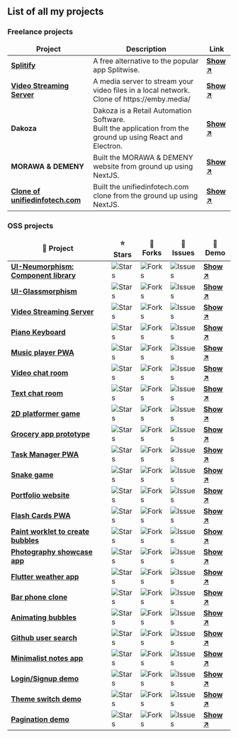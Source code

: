 ## List of all my projects

### Freelance projects
<table>
  <thead align="center">
    <tr border: none;>
      <td><b>Project</b></td>
      <td><b>Description</b></td>
      <td><b>Link</b></td>
    </tr>
  </thead>
  <tbody>
    <tr>
      <td>
        <a target="_blank" href="https://github.com/AKAspanion/splitify">
          <b>Splitify</b>
        </a>
      </td>
      <td>A free alternative to the popular app Splitwise.</td>
      <td>
        <a target="_blank" href="https://splitify.spanion.in/">
          <b>Show ↗️</b>
        </a>
      </td>
    </tr>
    <tr>
      <td>
        <a target="_blank" href="https://github.com/AKAspanion/streaming-server">
          <b>Video Streaming Server</b>
        </a>
      </td>
      <td>A media server to stream your video files in a local network. Clone of https://emby.media/</td>
      <td>
        <a target="_blank" href="https://akaspanion.github.io/streaming-server/">
          <b>Show ↗️</b>
        </a>
      </td>
    </tr>
    <tr>
      <td>
          <b>Dakoza</b>
      </td>
      <td>Dakoza is a Retail Automation Software.<br/> Built the application from the ground up using React and Electron.</td>
      <td>
        <a target="_blank" href="https://dakoza.io/">
          <b>Show ↗️</b>
        </a>
      </td>
    </tr>
     <tr>
      <td>
          <b>MORAWA & DEMENY</b>
      </td>
      <td>Built the MORAWA & DEMENY website from ground up using NextJS.</td>
      <td>
        <a target="_blank" href="https://demenysystems.com/">
          <b>Show ↗️</b>
        </a>
      </td>
    </tr>
    <tr>
      <td>
        <a target="_blank" href="https://github.com/akaspanion/ufi">
          <b>Clone of unifiedinfotech.com</b>
        </a>
      </td>
      <td>Built the unifiedinfotech.com clone from the ground up using NextJS.</td>
      <td>
        <a target="_blank" href="https://ufi.netlify.app/">
          <b>Show ↗️</b>
        </a>
      </td>
    </tr>
  </tbody>
</table>

### OSS projects
<table>
  <thead align="center">
    <tr border: none;>
      <td><b>🚧 Project</b></td>
      <td><b>⭐ Stars</b></td>
      <td><b>🚏 Forks</b></td>
      <td><b>🚨 Issues</b></td>
      <td><b>🚀 Demo</b></td>
    </tr>
  </thead>
  <tbody>
    <tr>
      <td>
        <a target="_blank" href="https://github.com/akaspanion/ui-neumorphism">
          <b>UI-Neumorphism: Component library</b>
        </a>
      </td>
      <td><img alt="Stars" src="https://img.shields.io/github/stars/akaspanion/ui-neumorphism?style=flat-square&labelColor=343b41"/></td>
      <td><img alt="Forks" src="https://img.shields.io/github/forks/akaspanion/ui-neumorphism?style=flat-square&labelColor=343b41"/></td>
      <td><img alt="Issues" src="https://img.shields.io/github/issues/akaspanion/ui-neumorphism?style=flat-square&labelColor=343b41"/></td>
      <td>
        <a target="_blank" href="https://akaspanion.github.io/ui-neumorphism/">
          <b>Show ↗️</b>
        </a>
      </td>
    </tr>
    <tr>
      <td>
        <a target="_blank" href="https://github.com/akaspanion/ui-glassmorphism">
          <b>UI-Glassmorphism</b>
        </a>
      </td>
      <td><img alt="Stars" src="https://img.shields.io/github/stars/akaspanion/ui-glassmorphism?style=flat-square&labelColor=343b41"/></td>
      <td><img alt="Forks" src="https://img.shields.io/github/forks/akaspanion/ui-glassmorphism?style=flat-square&labelColor=343b41"/></td>
      <td><img alt="Issues" src="https://img.shields.io/github/issues/akaspanion/ui-glassmorphism?style=flat-square&labelColor=343b41"/></td>
      <td>
        <a target="_blank" href="https://akaspanion.github.io/ui-glassmorphism/">
          <b>Show ↗️</b>
        </a>
      </td>
    </tr>
    <tr>
      <td>
        <a target="_blank" href="https://github.com/akaspanion/streaming-server">
          <b>Video Streaming Server</b>
        </a>
      </td>
      <td><img alt="Stars" src="https://img.shields.io/github/stars/akaspanion/streaming-server?style=flat-square&labelColor=343b41"/></td>
      <td><img alt="Forks" src="https://img.shields.io/github/forks/akaspanion/streaming-server?style=flat-square&labelColor=343b41"/></td>
      <td><img alt="Issues" src="https://img.shields.io/github/issues/akaspanion/streaming-server?style=flat-square&labelColor=343b41"/></td>
      <td>
        <a target="_blank" href="https://akaspanion.github.io/streaming-server/">
          <b>Show ↗️</b>
        </a>
      </td>
    </tr>
    <tr>
      <td>
        <a target="_blank" href="https://github.com/akaspanion/keyboard">
          <b>Piano Keyboard</b>
        </a>
      </td>
      <td><img alt="Stars" src="https://img.shields.io/github/stars/akaspanion/keyboard?style=flat-square&labelColor=343b41"/></td>
      <td><img alt="Forks" src="https://img.shields.io/github/forks/akaspanion/keyboard?style=flat-square&labelColor=343b41"/></td>
      <td><img alt="Issues" src="https://img.shields.io/github/issues/akaspanion/keyboard?style=flat-square&labelColor=343b41"/></td>
      <td>
        <a target="_blank" href="https://akaspanion.github.io/keyboard/">
          <b>Show ↗️</b>
        </a>
      </td>
    </tr>
    <tr>
      <td>
        <a target="_blank" href="https://github.com/akaspanion/music-app">
          <b>Music player PWA</b>
        </a>
      </td>
      <td><img alt="Stars" src="https://img.shields.io/github/stars/akaspanion/music-app?style=flat-square&labelColor=343b41"/></td>
      <td><img alt="Forks" src="https://img.shields.io/github/forks/akaspanion/music-app?style=flat-square&labelColor=343b41"/></td>
      <td><img alt="Issues" src="https://img.shields.io/github/issues/akaspanion/music-app?style=flat-square&labelColor=343b41"/></td>
      <td>
        <a target="_blank" href="https://akaspanion.github.io/music-app/">
          <b>Show ↗️</b>
        </a>
      </td>
    </tr>
    <tr>
      <td>
        <a target="_blank" href="https://github.com/akaspanion/zoom-clone">
          <b>Video chat room</b>
        </a>
      </td>
      <td><img alt="Stars" src="https://img.shields.io/github/stars/akaspanion/zoom-clone?style=flat-square&labelColor=343b41"/></td>
      <td><img alt="Forks" src="https://img.shields.io/github/forks/akaspanion/zoom-clone?style=flat-square&labelColor=343b41"/></td>
      <td><img alt="Issues" src="https://img.shields.io/github/issues/akaspanion/zoom-clone?style=flat-square&labelColor=343b41"/></td>
      <td>
        <a target="_blank" href="https://spanion-video-chat.onrender.com/">
          <b>Show ↗️</b>
        </a>
      </td>
    </tr>
    <tr>
      <td>
        <a target="_blank" href="https://github.com/akaspanion/chat-app">
          <b>Text chat room</b>
        </a>
      </td>
      <td><img alt="Stars" src="https://img.shields.io/github/stars/akaspanion/chat-app?style=flat-square&labelColor=343b41"/></td>
      <td><img alt="Forks" src="https://img.shields.io/github/forks/akaspanion/chat-app?style=flat-square&labelColor=343b41"/></td>
      <td><img alt="Issues" src="https://img.shields.io/github/issues/akaspanion/chat-app?style=flat-square&labelColor=343b41"/></td>
      <td>
        <a target="_blank" href="https://spanion-chat.netlify.app/">
          <b>Show ↗️</b>
        </a>
      </td>
    </tr>
    <tr>
      <td>
        <a target="_blank" href="https://github.com/akaspanion/platformer-game">
          <b>2D platformer game</b>
        </a>
      </td>
      <td><img alt="Stars" src="https://img.shields.io/github/stars/akaspanion/platformer-game?style=flat-square&labelColor=343b41"/></td>
      <td><img alt="Forks" src="https://img.shields.io/github/forks/akaspanion/platformer-game?style=flat-square&labelColor=343b41"/></td>
      <td><img alt="Issues" src="https://img.shields.io/github/issues/akaspanion/platformer-game?style=flat-square&labelColor=343b41"/></td>
      <td>
        <a target="_blank" href="https://akaspanion.github.io/platformer-game/">
          <b>Show ↗️</b>
        </a>
      </td>
    </tr>
    <tr>
      <td>
        <a target="_blank" href="https://github.com/akaspanion/react-native-grocery">
          <b>Grocery app prototype</b>
        </a>
      </td>
      <td><img alt="Stars" src="https://img.shields.io/github/stars/akaspanion/react-native-grocery?style=flat-square&labelColor=343b41"/></td>
      <td><img alt="Forks" src="https://img.shields.io/github/forks/akaspanion/react-native-grocery?style=flat-square&labelColor=343b41"/></td>
      <td><img alt="Issues" src="https://img.shields.io/github/issues/akaspanion/react-native-grocery?style=flat-square&labelColor=343b41"/></td>
      <td>
        <a target="_blank" href="https://expo.io/appetize-simulator?url=https://expo.io/@spanion/react-native-grocery">
          <b>Show ↗️</b>
        </a>
      </td>
    </tr>
    <tr>
      <td>
        <a target="_blank" href="https://github.com/akaspanion/todo-pwa">
          <b>Task Manager PWA</b>
        </a>
      </td>
      <td><img alt="Stars" src="https://img.shields.io/github/stars/akaspanion/todo-pwa?style=flat-square&labelColor=343b41"/></td>
      <td><img alt="Forks" src="https://img.shields.io/github/forks/akaspanion/todo-pwa?style=flat-square&labelColor=343b41"/></td>
      <td><img alt="Issues" src="https://img.shields.io/github/issues/akaspanion/todo-pwa?style=flat-square&labelColor=343b41"/></td>
      <td>
        <a target="_blank" href="https://spanion-todo.web.app/">
          <b>Show ↗️</b>
        </a>
      </td>
    </tr>
    <tr>
      <td>
        <a target="_blank" href="https://github.com/akaspanion/react-redux-snake">
          <b>Snake game</b>
        </a>
      </td>
      <td><img alt="Stars" src="https://img.shields.io/github/stars/akaspanion/react-redux-snake?style=flat-square&labelColor=343b41"/></td>
      <td><img alt="Forks" src="https://img.shields.io/github/forks/akaspanion/react-redux-snake?style=flat-square&labelColor=343b41"/></td>
      <td><img alt="Issues" src="https://img.shields.io/github/issues/akaspanion/react-redux-snake?style=flat-square&labelColor=343b41"/></td>
      <td>
        <a target="_blank" href="https://akaspanion.github.io/react-redux-snake/">
          <b>Show ↗️</b>
        </a>
      </td>
    </tr>
    <tr>
      <td>
        <a target="_blank" href="https://github.com/akaspanion/portfolio">
          <b>Portfolio website</b>
        </a>
      </td>
      <td><img alt="Stars" src="https://img.shields.io/github/stars/akaspanion/portfolio?style=flat-square&labelColor=343b41"/></td>
      <td><img alt="Forks" src="https://img.shields.io/github/forks/akaspanion/portfolio?style=flat-square&labelColor=343b41"/></td>
      <td><img alt="Issues" src="https://img.shields.io/github/issues/akaspanion/portfolio?style=flat-square&labelColor=343b41"/></td>
      <td>
        <a target="_blank" href="https://ankitkumar.xyz/">
          <b>Show ↗️</b>
        </a>
      </td>
    </tr>
    <tr>
      <td>
        <a target="_blank" href="https://github.com/akaspanion/flash-cards">
          <b>Flash Cards PWA</b>
        </a>
      </td>
      <td><img alt="Stars" src="https://img.shields.io/github/stars/akaspanion/flash-cards?style=flat-square&labelColor=343b41"/></td>
      <td><img alt="Forks" src="https://img.shields.io/github/forks/akaspanion/flash-cards?style=flat-square&labelColor=343b41"/></td>
      <td><img alt="Issues" src="https://img.shields.io/github/issues/akaspanion/flash-cards?style=flat-square&labelColor=343b41"/></td>
      <td>
        <a target="_blank" href="https://spanion-flash-cards.web.app/">
          <b>Show ↗️</b>
        </a>
      </td>
    </tr>
    <tr>
      <td>
        <a target="_blank" href="https://github.com/akaspanion/css-houdini-bubbles">
          <b>Paint worklet to create bubbles</b>
        </a>
      </td>
      <td><img alt="Stars" src="https://img.shields.io/github/stars/akaspanion/css-houdini-bubbles?style=flat-square&labelColor=343b41"/></td>
      <td><img alt="Forks" src="https://img.shields.io/github/forks/akaspanion/css-houdini-bubbles?style=flat-square&labelColor=343b41"/></td>
      <td><img alt="Issues" src="https://img.shields.io/github/issues/akaspanion/css-houdini-bubbles?style=flat-square&labelColor=343b41"/></td>
      <td>
        <a target="_blank" href="https://codepen.io/spanion/pen/rNMgerx">
          <b>Show ↗️</b>
        </a>
      </td>
    </tr>
    <tr>
      <td>
        <a target="_blank" href="https://github.com/akaspanion/lens-n-light">
          <b>Photography showcase app</b>
        </a>
      </td>
      <td><img alt="Stars" src="https://img.shields.io/github/stars/akaspanion/lens-n-light?style=flat-square&labelColor=343b41"/></td>
      <td><img alt="Forks" src="https://img.shields.io/github/forks/akaspanion/lens-n-light?style=flat-square&labelColor=343b41"/></td>
      <td><img alt="Issues" src="https://img.shields.io/github/issues/akaspanion/lens-n-light?style=flat-square&labelColor=343b41"/></td>
      <td>
        <a target="_blank" href="https://lens-n-light.web.app/">
          <b>Show ↗️</b>
        </a>
      </td>
    </tr>
    <tr>
      <td>
        <a target="_blank" href="https://github.com/akaspanion/flutter-weather">
          <b>Flutter weather app</b>
        </a>
      </td>
      <td><img alt="Stars" src="https://img.shields.io/github/stars/akaspanion/flutter-weather?style=flat-square&labelColor=343b41"/></td>
      <td><img alt="Forks" src="https://img.shields.io/github/forks/akaspanion/flutter-weather?style=flat-square&labelColor=343b41"/></td>
      <td><img alt="Issues" src="https://img.shields.io/github/issues/akaspanion/flutter-weather?style=flat-square&labelColor=343b41"/></td>
      <td>
        <a target="_blank" href="https://play.google.com/store/apps/details?id=spanion.flutterweather.xyz">
          <b>Show ↗️</b>
        </a>
      </td>
    </tr>
    <tr>
      <td>
        <a target="_blank" href="https://github.com/akaspanion/ownerstown-test-app">
          <b>Bar phone clone</b>
        </a>
      </td>
      <td><img alt="Stars" src="https://img.shields.io/github/stars/akaspanion/ownerstown-test-app?style=flat-square&labelColor=343b41"/></td>
      <td><img alt="Forks" src="https://img.shields.io/github/forks/akaspanion/ownerstown-test-app?style=flat-square&labelColor=343b41"/></td>
      <td><img alt="Issues" src="https://img.shields.io/github/issues/akaspanion/ownerstown-test-app?style=flat-square&labelColor=343b41"/></td>
      <td>
        <a target="_blank" href="https://akaspanion.github.io/ownerstown-test-app/">
          <b>Show ↗️</b>
        </a>
      </td>
    </tr>
    <tr>
      <td>
        <a target="_blank" href="https://github.com/akaspanion/canvas-bubbles">
          <b>Animating bubbles</b>
        </a>
      </td>
      <td><img alt="Stars" src="https://img.shields.io/github/stars/akaspanion/canvas-bubbles?style=flat-square&labelColor=343b41"/></td>
      <td><img alt="Forks" src="https://img.shields.io/github/forks/akaspanion/canvas-bubbles?style=flat-square&labelColor=343b41"/></td>
      <td><img alt="Issues" src="https://img.shields.io/github/issues/akaspanion/canvas-bubbles?style=flat-square&labelColor=343b41"/></td>
      <td>
        <a target="_blank" href="https://akaspanion.github.io/canvas-bubbles/">
          <b>Show ↗️</b>
        </a>
      </td>
    </tr>
    <tr>
      <td>
        <a target="_blank" href="https://github.com/akaspanion/achimo-test">
          <b>Github user search</b>
        </a>
      </td>
      <td><img alt="Stars" src="https://img.shields.io/github/stars/akaspanion/achimo-test?style=flat-square&labelColor=343b41"/></td>
      <td><img alt="Forks" src="https://img.shields.io/github/forks/akaspanion/achimo-test?style=flat-square&labelColor=343b41"/></td>
      <td><img alt="Issues" src="https://img.shields.io/github/issues/akaspanion/achimo-test?style=flat-square&labelColor=343b41"/></td>
      <td>
        <a target="_blank" href="https://akaspanion.github.io/achimo-test/">
          <b>Show ↗️</b>
        </a>
      </td>
    </tr>
    <tr>
      <td>
        <a target="_blank" href="https://github.com/akaspanion/iarani-test">
          <b>Minimalist notes app</b>
        </a>
      </td>
      <td><img alt="Stars" src="https://img.shields.io/github/stars/akaspanion/iarani-test?style=flat-square&labelColor=343b41"/></td>
      <td><img alt="Forks" src="https://img.shields.io/github/forks/akaspanion/iarani-test?style=flat-square&labelColor=343b41"/></td>
      <td><img alt="Issues" src="https://img.shields.io/github/issues/akaspanion/iarani-test?style=flat-square&labelColor=343b41"/></td>
      <td>
        <a target="_blank" href="https://akaspanion.github.io/iarani-test/">
          <b>Show ↗️</b>
        </a>
      </td>
    </tr>
    <tr>
      <td>
        <a target="_blank" href="https://github.com/akaspanion/wesecureapp-test">
          <b>Login/Signup demo</b>
        </a>
      </td>
      <td><img alt="Stars" src="https://img.shields.io/github/stars/akaspanion/wesecureapp-test?style=flat-square&labelColor=343b41"/></td>
      <td><img alt="Forks" src="https://img.shields.io/github/forks/akaspanion/wesecureapp-test?style=flat-square&labelColor=343b41"/></td>
      <td><img alt="Issues" src="https://img.shields.io/github/issues/akaspanion/wesecureapp-test?style=flat-square&labelColor=343b41"/></td>
      <td>
        <a target="_blank" href="https://akaspanion.github.io/wesecureapp-test/">
          <b>Show ↗️</b>
        </a>
      </td>
    </tr>
    <tr>
      <td>
        <a target="_blank" href="https://github.com/akaspanion/collegedunia-test">
          <b>Theme switch demo</b>
        </a>
      </td>
      <td><img alt="Stars" src="https://img.shields.io/github/stars/akaspanion/collegedunia-test?style=flat-square&labelColor=343b41"/></td>
      <td><img alt="Forks" src="https://img.shields.io/github/forks/akaspanion/collegedunia-test?style=flat-square&labelColor=343b41"/></td>
      <td><img alt="Issues" src="https://img.shields.io/github/issues/akaspanion/collegedunia-test?style=flat-square&labelColor=343b41"/></td>
      <td>
        <a target="_blank" href="https://teams-test.netlify.app/">
          <b>Show ↗️</b>
        </a>
      </td>
    </tr>
    <tr>
      <td>
        <a target="_blank" href="https://github.com/akaspanion/teams-test">
          <b>Pagination demo</b>
        </a>
      </td>
      <td><img alt="Stars" src="https://img.shields.io/github/stars/akaspanion/teams-test?style=flat-square&labelColor=343b41"/></td>
      <td><img alt="Forks" src="https://img.shields.io/github/forks/akaspanion/teams-test?style=flat-square&labelColor=343b41"/></td>
      <td><img alt="Issues" src="https://img.shields.io/github/issues/akaspanion/teams-test?style=flat-square&labelColor=343b41"/></td>
      <td>
        <a target="_blank" href="https://akaspanion.github.io/collegedunia-test/">
          <b>Show ↗️</b>
        </a>
      </td>
    </tr>
  </tbody>
 </table>
